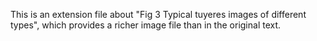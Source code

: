This is an extension file about "Fig 3 Typical tuyeres images of different types", which provides a richer image file than in the original text.
